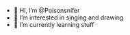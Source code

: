 - 👋 Hi, I’m @Poisonsnifer
- 👀 I’m interested in singing and drawing 
- 🌱 I’m currently learning stuff


<!---
Poisonsnifer/Poisonsnifer is a ✨ special ✨ repository because its `README.md` (this file) appears on your GitHub profile.
You can click the Preview link to take a look at your changes.
--->
